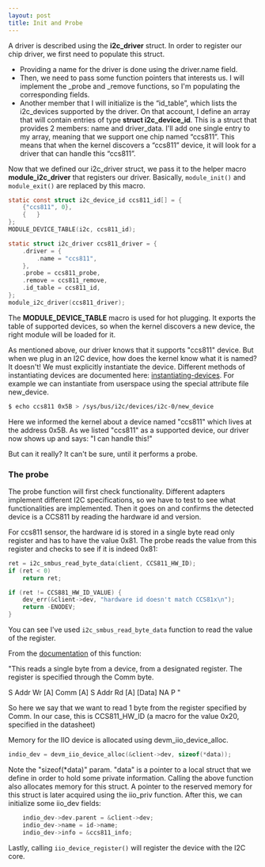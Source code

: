 ```yaml
---
layout: post
title: Init and Probe
---
```


A driver is described using the **i2c_driver** struct. In order to register our chip driver, we first need to populate this struct.

 * Providing a name for the driver is done using the driver.name field.
 * Then, we need to pass some function pointers that interests us. I will implement the _probe and _remove functions, so I'm populating the corresponding fields. 
 * Another member that I will initialize is the “id_table”, which lists the i2c_devices supported by the driver. On that account, I define an array that will contain entries of type **struct i2c_device_id**. This is a struct that provides 2 members: name and driver_data.
I'll add one single entry to my array,  meaning that we support one chip named “ccs811”. This means that when the kernel discovers a “ccs811” device, it will look for a driver that can handle this “ccs811”. 

Now that we defined our i2c_driver struct, we pass it to the helper macro **module_i2c_driver** that registers our driver. Basically, `module_init()` and `module_exit()` are replaced by this macro.

```c
static const struct i2c_device_id ccs811_id[] = {
	{"ccs811", 0},
	{	}
};
MODULE_DEVICE_TABLE(i2c, ccs811_id);

static struct i2c_driver ccs811_driver = {
	.driver = {
		.name = "ccs811",
	},
	.probe = ccs811_probe,
	.remove = ccs811_remove,
	.id_table = ccs811_id,
};
module_i2c_driver(ccs811_driver);
```

The **MODULE_DEVICE_TABLE** macro is used for hot plugging. It exports the table of supported devices, so when the kernel discovers a new device, the right module will be loaded for it. 

As mentioned above, our driver knows that it supports "ccs811" device. But when we plug in an I2C device, how does the kernel know what it is named? It doesn't! We must explicitly instantiate the device. Different methods of instantiating devices are documented here: [instantiating-devices](https://www.kernel.org/doc/Documentation/i2c/instantiating-devices). 
For example we can instantiate from userspace using the special attribute file new_device. 

```sh
$ echo ccs811 0x5B > /sys/bus/i2c/devices/i2c-0/new_device
```
Here we informed the kernel about a device named "ccs811" which lives at the address 0x5B. As we listed "ccs811" as a supported device, our driver now shows up and says: "I can handle this!"

But can it really? It can't be sure, until it performs a probe.

### The probe

The probe function will first check functionality. Different adapters implement different I2C specifications, so we have to test to see what functionalities are implemented.
Then it goes on and confirms the detected device is a CCS811 by reading the hardware id and version.

For ccs811 sensor, the hardware id is stored in a single byte read only register and has to have the value 0x81. The probe reads the value from this register and checks to see if it is indeed 0x81:

```c
ret = i2c_smbus_read_byte_data(client, CCS811_HW_ID);
if (ret < 0)
	return ret;

if (ret != CCS881_HW_ID_VALUE) {
	dev_err(&client->dev, "hardware id doesn't match CCS81x\n");
	return -ENODEV;
}
```

You can see I've used `i2c_smbus_read_byte_data` function to read the value of the register.

From the [documentation](https://www.kernel.org/doc/Documentation/i2c/smbus-protocol) of this function:

"This reads a single byte from a device, from a designated register. The register is specified through the Comm byte.

S Addr Wr [A] Comm [A] S Addr Rd [A] [Data] NA P "

So here we say that we want to read 1 byte from the register specified by Comm. In our case, this is CCS811_HW_ID (a macro for the value 0x20, specified in the datasheet)

Memory for the IIO device is allocated using devm_iio_device_alloc.

```c
indio_dev = devm_iio_device_alloc(&client->dev, sizeof(*data));
```
Note the "sizeof(*data)" param. "data" is a pointer to a local struct that we define in order to hold some private information. Calling the above function also allocates memory for this struct. A pointer to the reserved memory for this struct is later acquired using the iio_priv function.
After this, we can initialize some iio_dev fields:

```c
	indio_dev->dev.parent = &client->dev;
	indio_dev->name = id->name;
	indio_dev->info = &ccs811_info;
```
Lastly, calling `iio_device_register()` will register the device with the I2C core.


